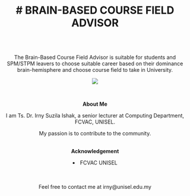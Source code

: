 <h1 align="center">
<b># BRAIN-BASED COURSE FIELD ADVISOR</b>
</h1><br><br>
<p align="center">
The Brain-Based Course Field Advisor is suitable for students and SPM/STPM leavers
to choose suitable career based on their dominance brain-hemisphere and choose course field to take in University.
<p align="center">
  
<p align="center">
  <img src="Apps Logo.PNG">
</p>

<br>
<p align="center">
<b>About Me</b><br>
<p align="center">
I am Ts. Dr. Irny Suzila Ishak, a senior lecturer at Computing Department, FCVAC, UNISEL.
<p align="center">
My passion is to contribute to the community.<br><br>
<p align="center">
<b>Acknowledgement</b><br>
<li align="center">FCVAC UNISEL</li><br>
<br>
<p align="center">  
Feel free to contact me at irny@unisel.edu.my
</p>
